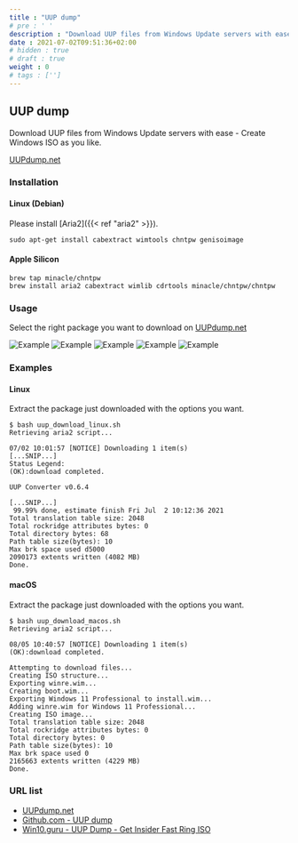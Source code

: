 ```yaml
---
title : "UUP dump"
# pre : ' '
description : "Download UUP files from Windows Update servers with ease."
date : 2021-07-02T09:51:36+02:00
# hidden : true
# draft : true
weight : 0
# tags : ['']
---
```


## UUP dump

Download UUP files from Windows Update servers with ease - Create Windows ISO as you like.

[UUPdump.net](https://uupdump.net/)

### Installation

#### Linux (Debian)

Please install [Aria2]({{< ref "aria2" >}}).

```plain
sudo apt-get install cabextract wimtools chntpw genisoimage
```

#### Apple Silicon

```plain
brew tap minacle/chntpw
brew install aria2 cabextract wimlib cdrtools minacle/chntpw/chntpw
```

### Usage

Select the right package you want to download on [UUPdump.net](https://uupdump.net/known.php)

![Example](images/example.png)
![Example](images/example2.png)
![Example](images/example3.png)
![Example](images/example4.png)
![Example](images/example5.png)

### Examples

#### Linux

Extract the package just downloaded with the options you want.

```plain
$ bash uup_download_linux.sh 
Retrieving aria2 script...

07/02 10:01:57 [NOTICE] Downloading 1 item(s)
[...SNIP...]
Status Legend:
(OK):download completed.

UUP Converter v0.6.4

[...SNIP...]
 99.99% done, estimate finish Fri Jul  2 10:12:36 2021
Total translation table size: 2048
Total rockridge attributes bytes: 0
Total directory bytes: 68
Path table size(bytes): 10
Max brk space used d5000
2090173 extents written (4082 MB)
Done.
```

#### macOS

Extract the package just downloaded with the options you want.

```plain
$ bash uup_download_macos.sh                                         
Retrieving aria2 script...

08/05 10:40:57 [NOTICE] Downloading 1 item(s)
(OK):download completed.

Attempting to download files...
Creating ISO structure...
Exporting winre.wim...
Creating boot.wim...
Exporting Windows 11 Professional to install.wim...
Adding winre.wim for Windows 11 Professional...
Creating ISO image...
Total translation table size: 2048
Total rockridge attributes bytes: 0
Total directory bytes: 0
Path table size(bytes): 10
Max brk space used 0
2165663 extents written (4229 MB)
Done.
```

### URL list

* [UUPdump.net](https://uupdump.net/)
* [Github.com - UUP dump](https://github.com/uup-dump)
* [Win10.guru - UUP Dump - Get Insider Fast Ring ISO](https://win10.guru/uup-dump-get-insider-fast-ring-iso/)
